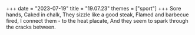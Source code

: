 +++
date = "2023-07-19"
title = "19.07.23"
themes = ["sport"]
+++
Sore hands,
Caked in chalk,
They sizzle like a good steak,
Flamed and barbecue fired,
I connect them - to the heat placate,
And they seem to spark through the cracks between.
